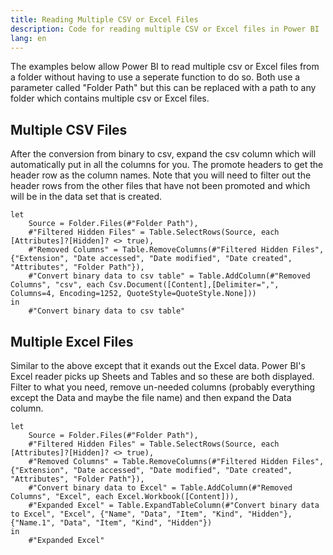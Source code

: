 ```yaml
---
title: Reading Multiple CSV or Excel Files
description: Code for reading multiple CSV or Excel files in Power BI
lang: en
---
```


The examples below allow Power BI to read multiple csv or Excel files from a folder without having to use a seperate function to do so. Both use a parameter called "Folder Path" but this can be replaced with a path to any folder which contains multiple csv or Excel files. 

## Multiple CSV Files
After the conversion from binary to csv, expand the csv column which will automatically put in all the columns for you. The promote headers to get the header row as the column names. Note that you will need to filter out the header rows from the other files that have not been promoted and which will be in the data set that is created.

```powerquery-m
let
    Source = Folder.Files(#"Folder Path"),
    #"Filtered Hidden Files" = Table.SelectRows(Source, each [Attributes]?[Hidden]? <> true),
    #"Removed Columns" = Table.RemoveColumns(#"Filtered Hidden Files",{"Extension", "Date accessed", "Date modified", "Date created", "Attributes", "Folder Path"}),
    #"Convert binary data to csv table" = Table.AddColumn(#"Removed Columns", "csv", each Csv.Document([Content],[Delimiter=",", Columns=4, Encoding=1252, QuoteStyle=QuoteStyle.None]))
in
    #"Convert binary data to csv table"
```
## Multiple Excel Files
Similar to the above except that it exands out the Excel data. Power BI's Excel reader picks up Sheets and Tables and so these are both displayed. Filter to what you need, remove un-needed columns (probably everything except the Data and maybe the file name) and then expand the Data column.
```powerquery-m
let
    Source = Folder.Files(#"Folder Path"),
    #"Filtered Hidden Files" = Table.SelectRows(Source, each [Attributes]?[Hidden]? <> true),
    #"Removed Columns" = Table.RemoveColumns(#"Filtered Hidden Files",{"Extension", "Date accessed", "Date modified", "Date created", "Attributes", "Folder Path"}),
    #"Convert binary data to Excel" = Table.AddColumn(#"Removed Columns", "Excel", each Excel.Workbook([Content])),
    #"Expanded Excel" = Table.ExpandTableColumn(#"Convert binary data to Excel", "Excel", {"Name", "Data", "Item", "Kind", "Hidden"}, {"Name.1", "Data", "Item", "Kind", "Hidden"})
in
    #"Expanded Excel"
```